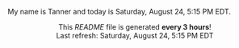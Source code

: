 My name is Tanner and today is Saturday, August 24, 5:15 PM EDT.

<p align="center">This <i>README</i> file is generated <b>every 3 hours</b>!</br>Last refresh: Saturday, August 24, 5:15 PM EDT<br /></p>

